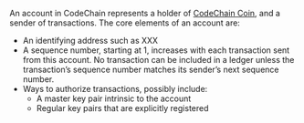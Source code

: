 An account in CodeChain represents a holder of [CodeChain Coin](CodeChain-Coin.md), and a sender of transactions. The core elements of an account are:

* An identifying address such as XXX
* A sequence number, starting at 1, increases with each transaction sent from this account. No transaction can be included in a ledger unless the transaction’s sequence number matches its sender’s next sequence number.
* Ways to authorize transactions, possibly include:
  * A master key pair intrinsic to the account
  * Regular key pairs that are explicitly registered
